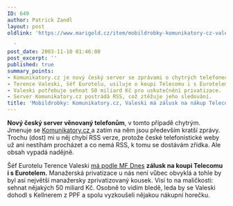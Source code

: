 ```yaml
---
ID: 649
author: Patrick Zandl
layout: post
oldlink: 'https://www.marigold.cz/item/mobildrobky-komunikatory-cz-valeski-ma-zalusk-na-nakup-telecomu-i-s-eurotelem

  '
post_date: 2003-11-10 01:46:00
post_excerpt: ''
published: true
summary_points:
- Komunikatory.cz je nový český server se zprávami o chytrých telefonech.
- Terence Valeski, šéf Eurotelu, usiluje o koupi Telecomu i s Eurotelem.
- Valeski potřebuje sehnat 50 miliard Kč pro uskutečnění privatizace.
- Server Komunikatory.cz postrádá RSS, což ztěžuje jeho sledování.
title: 'Mobildrobky: Komunikatory.cz, Valeski má zálusk na nákup Telecomu i&nbsp;s&nbsp;Eurotelem'
---
```


<p>
<STRONG>Nový český server věnovaný telefonům</STRONG>, v tomto případě chytrým. Jmenuje se <A href="http://www.komunikatory.cz/" target=_blank>Komunikatory.cz </A>a zatím na něm jsou především kratší zprávy. Trochu (dost) mi u něj chybí RSS verze, protože české telefonistické weby už ani nestíhám procházet a co nemá RSS, k tomu se dostávám zřídka. Ale obsah vypadá nadějně. </p>

<p>
Šéf Eurotelu Terence Valeski <A href="http://ekonomika.idnes.cz/ekoakcie.asp?r=ekoakcie&amp;c=A031109_225410_ekoakcie_pol&amp;l=1" target=_blank>má podle MF Dnes</A> <STRONG>zálusk na koupi Telecomu i s Eurotelem.</STRONG> Manažerská privatizace u nás není vůbec obvyklá a tohle by byl asi největší manažersky zprivatizovaný kousek. Visí to na maličkosti: sehnat nějakých 50 miliard Kč. Osobně to vidím bledě, leda by se Valeski dohodl s Kellnerem z PPF a spolu vyzkoušeli nějakou nákupní horečku. </p>